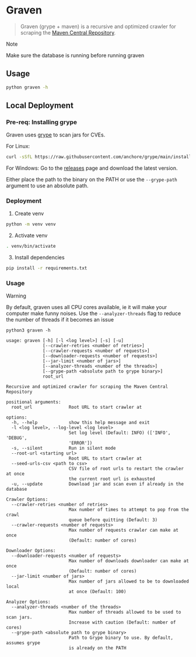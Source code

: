 # Graven

> Graven (grype + maven) is a recursive and optimized crawler for scraping
> the [Maven Central Repository](https://repo1.maven.org/maven2).

> [!NOTE]  
> Make sure the database is running before running graven

## Usage

```bash
python graven -h
```

## Local Deployment

### Pre-req: Installing grype

Graven uses [grype](https://github.com/anchore/grype) to scan jars for CVEs.

For Linux:

```bash
curl -sSfL https://raw.githubusercontent.com/anchore/grype/main/install.sh | sh -s -- -b /usr/local/bin
```

For Windows: Go to the [releases](https://github.com/anchore/grype/releases) page and download the latest version.

Either place the path to the binary on the PATH or use the `--grype-path` argument to use an absolute path.

### Deployment

1. Create venv

```bash
python -m venv venv 
```

2. Activate venv

```bash
. venv/bin/activate 
```

3. Install dependencies

```bash
pip install -r requirements.txt
```

### Usage

> [!WARNING]  
> By default, graven uses all CPU cores available, ie it will make your computer make funny noises. Use
> the `--analyzer-threads` flag to reduce the number of threads if it becomes an issue

```
python3 graven -h

usage: graven [-h] [-l <log level>] [-s] [-u]
              [--crawler-retries <number of retries>]
              [--crawler-requests <number of requests>]
              [--downloader-requests <number of requests>]
              [--jar-limit <number of jars>]
              [--analyzer-threads <number of the threads>]
              [--grype-path <absolute path to grype binary>]
              root_url

Recursive and optimized crawler for scraping the Maven Central Repository

positional arguments:
  root_url              Root URL to start crawler at

options:
  -h, --help            show this help message and exit
  -l <log level>, --log-level <log level>
                        Set log level (Default: INFO) (['INFO', 'DEBUG',
                        'ERROR'])
  -s, --silent          Run in silent mode
  --root-url <starting url>
                        Root URL to start crawler at
  --seed-urls-csv <path to csv>
                        CSV file of root urls to restart the crawler at once
                        the current root url is exhausted
  -u, --update          Download jar and scan even if already in the database

Crawler Options:
  --crawler-retries <number of retries>
                        Max number of times to attempt to pop from the crawl
                        queue before quitting (Default: 3)
  --crawler-requests <number of requests>
                        Max number of requests crawler can make at once
                        (Default: number of cores)

Downloader Options:
  --downloader-requests <number of requests>
                        Max number of downloads downloader can make at once
                        (Default: number of cores)
  --jar-limit <number of jars>
                        Max number of jars allowed to be to downloaded local
                        at once (Default: 100)

Analyzer Options:
  --analyzer-threads <number of the threads>
                        Max number of threads allowed to be used to scan jars.
                        Increase with caution (Default: number of cores)
  --grype-path <absolute path to grype binary>
                        Path to Grype binary to use. By default, assumes grype
                        is already on the PATH
```